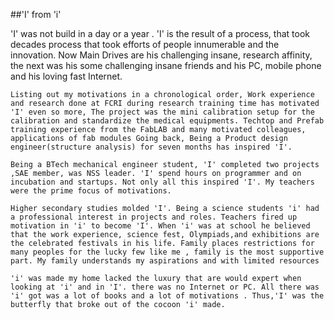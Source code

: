 ##'I' from 'i'

'I' was not build in a day or a year . 'I' is the result of a process, that took decades process that took efforts of people innumerable and the innovation. Now Main Drives are his challenging insane, research affinity, the next was his some challenging insane friends and his PC, mobile phone and his loving fast Internet. 
	
	Listing out my motivations in a chronological order, Work experience and research done at FCRI during research training time has motivated 'I' even so more, The project was the mini calibration setup for the calibration and standardize the medical equipments. Techtop and Prefab training experience from the FabLAB and many motivated colleagues, applications of fab modules Going back, Being a Product design engineer(structure analysis) for seven months has inspired 'I'.
	
	Being a BTech mechanical engineer student, 'I' completed two projects ,SAE member, was NSS leader. 'I' spend hours on programmer and on incubation and startups. Not only all this inspired 'I'. My teachers were the prime focus of motivations.
	
	Higher secondary studies molded 'I'. Being a science students 'i' had a professional interest in projects and roles. Teachers fired up motivation in 'i' to become 'I'. When 'i' was at school he believed that the work experience, science fest, Olympiads,and exhibitions are the celebrated festivals in his life. Family places restrictions for many peoples for the lucky few like me , family is the most supportive part. My family understands my aspirations and with limited resources 
	
	'i' was made my home lacked the luxury that are would expert when looking at 'i' and in 'I'. there was no Internet or PC. All there was 'i' got was a lot of books and a lot of motivations . Thus,'I' was the butterfly that broke out of the cocoon 'i' made.